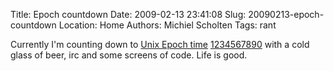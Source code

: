 Title: Epoch countdown
Date: 2009-02-13 23:41:08
Slug: 20090213-epoch-countdown
Location: Home
Authors: Michiel Scholten
Tags: rant

<p>Currently I'm counting down to <a href="http://en.wikipedia.org/wiki/Unix_time">Unix Epoch time</a> <a href="http://www.coolepochcountdown.com/">1234567890</a> with a cold glass of beer, irc and some screens of code. Life is good.</p>
